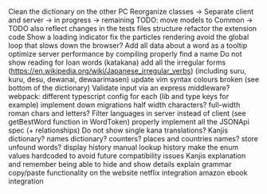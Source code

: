 Clean the dictionary on the other PC
Reorganize classes -> Separate client and server
    -> in progress
    -> remaining TODO: move models to Common
    -> TODO also reflect changes in the tests files structure
refactor the extension code
Show a loading indicator
fix the particles rendering
avoid the global loop that slows down the browser?
Add all data about a word as a tooltip
optimize server performance by compiling properly
find a name
Do not show reading for loan words (katakana)
add all the irregular forms (https://en.wikipedia.org/wiki/Japanese_irregular_verbs) (including suru, kuru, desu, dewanai, dewaarimasen)
update vim syntax colours broken (see bottom of the dictionary)
Validate input via an express middleware?
webpack: different typescript config for each (lib and type keys for example)
implement down migrations
half width characters? full-width roman chars and letters?
Filter languages in server instead of client (see getBestWord function in WordToken)
properly implement all the JSONApi spec (+ relationships)
Do not show single kana translations?
Kanjis dictionary?
names dictionary?
counters?
places and countries names?
store unfound words?
display history
manual lookup history
make the enum values hardcoded to avoid future compatibility issues
Kanjis explanation and remember
being able to hide and show details
explain grammar
copy/paste functionality on the website
netflix integration
amazon ebook integration
